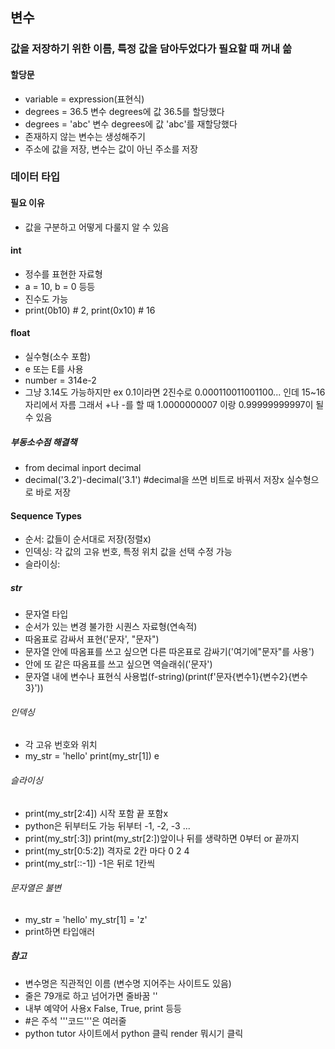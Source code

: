 ## 변수
### 값을 저장하기 위한 이름, 특정 값을 담아두었다가 필요할 때 꺼내 쓺
#### 할당문
- variable = expression(표현식)
- degrees = 36.5 변수 degrees에 값 36.5를 할당했다
- degrees = 'abc' 변수 degrees에 값 'abc'를 재할당했다
- 존재하지 않는 변수는 생성해주기
- 주소에 값을 저장, 변수는 값이 아닌 주소를 저장
### 데이터 타입
#### 필요 이유
- 값을 구분하고 어떻게 다룰지 알 수 있음
#### int
- 정수를 표현한 자료형
- a = 10, b = 0 등등
- 진수도 가능
- print(0b10) # 2, print(0x10) # 16
#### float
- 실수형(소수 포함)
- e 또는 E를 사용
- number = 314e-2
- 그냥 3.14도 가능하지만 ex 0.1이라면 2진수로 0.000110011001100... 인데 15~16자리에서 자름 그래서 +나 -를 할 때 1.0000000007 이랑 0.99999999997이 될 수 있음
##### 부동소수점 해결책
- from decimal inport decimal
- decimal('3.2')-decimal('3.1') #decimal을 쓰면 비트로 바꿔서 저장x 실수형으로 바로 저장
#### Sequence Types
- 순서: 값들이 순서대로 저장(정렬x)
- 인덱싱: 각 값의 고유 번호, 특정 위치 값을 선택 수정 가능
- 슬라이싱: 
##### str
- 문자열 타입
- 순서가 있는 변경 불가한 시퀀스 자료형(연속적)
- 따옴표로 감싸서 표현('문자', "문자")
- 문자열 안에 따옴표를 쓰고 싶으면 다른 따온표로 감싸기('여기에"문자"를 사용')
- 안에 또 같은 따옴표를 쓰고 싶으면 역슬래쉬(\'문자\')
- 문자열 내에 변수나 표현식 사용법(f-string)(print(f'문자{변수1}{변수2}{변수3}'))
###### 인덱싱
- 각 고유 번호와 위치
- my_str = 'hello' print(my_str[1]) e
###### 슬라이싱
- print(my_str[2:4]) 시작 포함 끝 포함x
- python은 뒤부터도 가능 뒤부터 -1, -2, -3 ...
- print(my_str[:3]) print(my_str[2:])앞이나 뒤를 생략하면 0부터 or 끝까지
- print(my_str[0:5:2]) 격자로 2칸 마다 0 2 4
- print(my_str[::-1]) -1은 뒤로 1칸씩
###### 문자열은 불변
- my_str = 'hello' my_str[1] = 'z'
- print하면 타입애러
##### 참고
- 변수명은 직관적인 이름 (변수명 지어주는 사이트도 있음)
- 줄은 79개로 하고 넘어가면 줄바꿈 '\'
- 내부 예약어 사용x False, True, print 등등
- #은 주석 '''코드'''은 여러줄
- python tutor 사이트에서 python 클릭 render 뭐시기 클릭